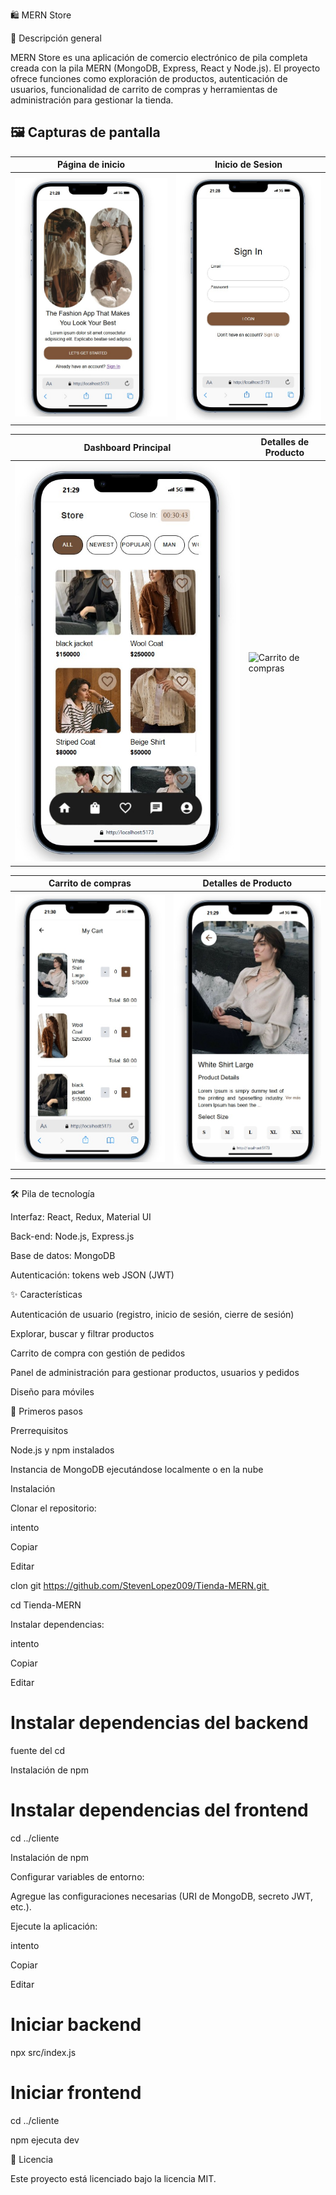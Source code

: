 🛍️ MERN Store

🚀 Descripción general

MERN Store es una aplicación de comercio electrónico de pila completa creada con la pila MERN (MongoDB, Express, React y Node.js). El proyecto ofrece funciones como exploración de productos, autenticación de usuarios, funcionalidad de carrito de compras y herramientas de administración para gestionar la tienda.



## 🖼️ Capturas de pantalla

| Página de inicio                                      | Inicio de Sesion                                 |
|-------------------------------------------------------|--------------------------------------------------------|
| ![Página de inicio](./readmeImg/img1.jpg)             | ![Detalles del producto](./readmeImg/img2.jpg)         |

| Dashboard Principal                               | Detalles de Producto                                     |
|-------------------------------------------------------|--------------------------------------------------------|
| ![Panel de administración](./readmeImg/img4.jpg)      | ![Carrito de compras](./readmeImg/img3.jpg)            |

| Carrito de compras                              | Detalles de Producto                                     |
|-------------------------------------------------------|--------------------------------------------------------|
| ![Panel de administración](./readmeImg/img7.jpg)      | ![Carrito de compras](./readmeImg/img5.jpg)            |

---


🛠️ Pila de tecnología

Interfaz: React, Redux, Material UI

Back-end: Node.js, Express.js

Base de datos: MongoDB

Autenticación: tokens web JSON (JWT)

✨ Características

Autenticación de usuario (registro, inicio de sesión, cierre de sesión)

Explorar, buscar y filtrar productos

Carrito de compra con gestión de pedidos

Panel de administración para gestionar productos, usuarios y pedidos

Diseño para móviles 


🚀 Primeros pasos

Prerrequisitos

Node.js y npm instalados

Instancia de MongoDB ejecutándose localmente o en la nube

Instalación

Clonar el repositorio:

intento

Copiar

Editar

clon git https://github.com/StevenLopez009/Tienda-MERN.git 

cd Tienda-MERN 

Instalar dependencias:



intento

Copiar

Editar

# Instalar dependencias del backend  

fuente del cd  

Instalación de npm  


# Instalar dependencias del frontend  

cd ../cliente

Instalación de npm  

Configurar variables de entorno:


Agregue las configuraciones necesarias (URI de MongoDB, secreto JWT, etc.).


Ejecute la aplicación:

intento

Copiar

Editar

# Iniciar backend  

npx src/index.js


# Iniciar frontend  

cd ../cliente 

npm ejecuta dev 


📄 Licencia

Este proyecto está licenciado bajo la licencia MIT.
